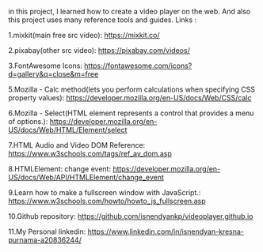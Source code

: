 ﻿in this project, I learned how to create a video player on the web. And also this project uses many reference tools and guides. Links :

1.mixkit(main free src video): https://mixkit.co/

2.pixabay(other src video): https://pixabay.com/videos/

3.FontAwesome Icons: https://fontawesome.com/icons?d=gallery&q=close&m=free

5.Mozilla - Calc method(lets you perform calculations when specifying CSS property values): https://developer.mozilla.org/en-US/docs/Web/CSS/calc

6.Mozilla - Select(HTML element represents a control that provides a menu of options.): https://developer.mozilla.org/en-US/docs/Web/HTML/Element/select

7.HTML Audio and Video DOM Reference: https://www.w3schools.com/tags/ref_av_dom.asp

8.HTMLElement: change event: https://developer.mozilla.org/en-US/docs/Web/API/HTMLElement/change_event

9.Learn how to make a fullscreen window with JavaScript.: https://www.w3schools.com/howto/howto_js_fullscreen.asp

10.Github repository: https://github.com/isnendyankp/videoplayer.github.io

11.My Personal linkedin: https://www.linkedin.com/in/isnendyan-kresna-purnama-a20836244/

